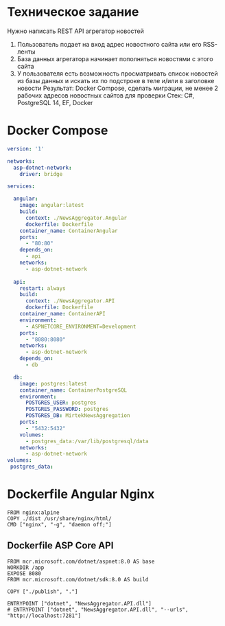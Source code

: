 # Техническое задание

Нужно написать REST API агрегатор новостей
1. Пользователь подает на вход адрес новостного сайта или его RSS-ленты
2. База данных агрегатора начинает пополняться новостями с этого сайта
3. У пользователя есть возможность просматривать список новостей из базы данных и искать их по подстроке в теле и/или в заголовке новости
Результат: Docker Compose, сделать миграции, не менее 2 рабочих адресов новостных сайтов для проверки
Стек: C#, PostgreSQL 14, EF, Docker

# Docker Compose

```yml
version: '1'

networks:
  asp-dotnet-network:
    driver: bridge

services:

  angular:
    image: angular:latest
    build:
      context: ./NewsAggregator.Angular
      dockerfile: Dockerfile
    container_name: ContainerAngular
    ports:
      - "80:80"
    depends_on:
      - api
    networks:
      - asp-dotnet-network
      
  api:
    restart: always
    build:
      context: ./NewsAggregator.API
      dockerfile: Dockerfile
    container_name: ContainerAPI
    environment:
      - ASPNETCORE_ENVIRONMENT=Development
    ports:
      - "8080:8080"
    networks:
      - asp-dotnet-network
    depends_on:
      - db

  db:
    image: postgres:latest
    container_name: ContainerPostgreSQL
    environment:
      POSTGRES_USER: postgres
      POSTGRES_PASSWORD: postgres
      POSTGRES_DB: MirtekNewsAggregation
    ports:
      - "5432:5432"
    volumes:
      - postgres_data:/var/lib/postgresql/data
    networks:
      - asp-dotnet-network
volumes:
 postgres_data:
```

# Dockerfile Angular Nginx

```
FROM nginx:alpine
COPY ./dist /usr/share/nginx/html/
CMD ["nginx", "-g", "daemon off;"]
```

## Dockerfile ASP Core API
```
FROM mcr.microsoft.com/dotnet/aspnet:8.0 AS base
WORKDIR /app
EXPOSE 8080
FROM mcr.microsoft.com/dotnet/sdk:8.0 AS build

COPY ["./publish", "."]

ENTRYPOINT ["dotnet", "NewsAggregator.API.dll"]
# ENTRYPOINT ["dotnet", "NewsAggregator.API.dll", "--urls", "http://localhost:7281"]
```

